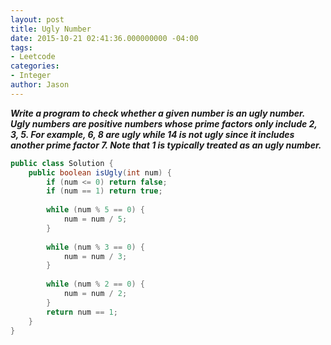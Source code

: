 ```yaml
---
layout: post
title: Ugly Number
date: 2015-10-21 02:41:36.000000000 -04:00
tags:
- Leetcode
categories:
- Integer
author: Jason
---
```

<p><strong><em>Write a program to check whether a given number is an ugly number. Ugly numbers are positive numbers whose prime factors only include 2, 3, 5. For example, 6, 8 are ugly while 14 is not ugly since it includes another prime factor 7. Note that 1 is typically treated as an ugly number.</em></strong></p>


``` java
public class Solution {
    public boolean isUgly(int num) {
        if (num <= 0) return false;
        if (num == 1) return true;
        
        while (num % 5 == 0) {
            num = num / 5;
        }
        
        while (num % 3 == 0) {
            num = num / 3;
        }
        
        while (num % 2 == 0) {
            num = num / 2;
        }
        return num == 1;
    }
}
```
